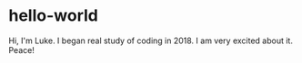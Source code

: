 # hello-world
Hi, I'm Luke.
I began real study of coding in 2018. I am very excited about it.
Peace!
